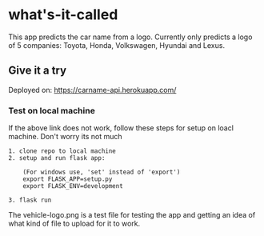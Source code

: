 # what's-it-called

This app predicts the car name from a logo. Currently only predicts a logo of 5 companies: Toyota, Honda, Volkswagen, Hyundai and Lexus.

## Give it a try

Deployed on: https://carname-api.herokuapp.com/

### Test on local machine

If the above link does not work, follow these steps for setup on loacl machine. Don't worry its not much

```
1. clone repo to local machine
2. setup and run flask app:

	(For windows use, 'set' instead of 'export')
	export FLASK_APP=setup.py
  	export FLASK_ENV=development
  
3. flask run
```

The vehicle-logo.png is a test file for testing the app and getting an idea of what kind of file to upload for it to work.
